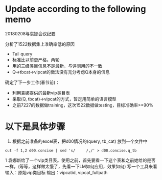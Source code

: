 # Update according to the following memo
20180208与袁娜会议纪要
 
分析了1522数据集上准确率低的原因
- Tail query
- 标准比以前更严格，两轮
- 用的三级类目信息不是最新，与评测用的不一致
- Q->tbcat->vipcat的做法没有充分考虑Q本身的信息
 
确定了下一步工作(春节前)：
- 利用袁娜提供的最新vip类目表
- 采取(Q, tbcat)->vipcat的方式，暂定用简单的语言模型
- 之前7227的数据做training，这次1522数据做testing，目标准确率>=90%

# 以下是具体步骤
1. 根据之前准备的excel表，把d00情况的(query, tb_cat) 放到一个文件中

```
cut -f 1,2 d00.concise | sed 's/     /,/' > d00.concise.q_tb
```




1 袁娜新给了一个vip类目表。使用之前，首先要看一下这个表和之前她给的是否一样。(等等，这样做太慢了，先看一下LM如何应用，效果如何)
写一个工具来看
输入：原始vip类目标
输出：vipcatid, vipcat_fullpath

